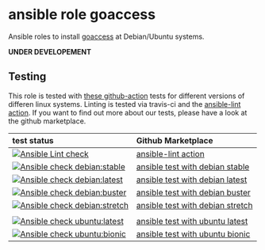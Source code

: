  ansible role goaccess
===========================
Ansible roles to install [goaccess](https://github.com/allinurl/goaccess.git) at Debian/Ubuntu systems.

**UNDER DEVELOPEMENT**

 Testing
----------
This role is tested with [these github-action](https://github.com/search?q=topic%3Acheck-ansible+topic%3Agithub-actions+org%3Aroles-ansible&type=Repositories) tests for different versions of differen linux systems. Linting is tested via travis-ci and the  [ansible-lint action](https://github.com/marketplace/actions/ansible-lint).
If you want to find out more about our tests, please have a look at the github marketplace.

| test status | Github Marketplace |
| :---------  | :----------------  |
| [![Ansible Lint check](https://github.com/roles-ansible/ansible_role_goaccess/workflows/Ansible%20Lint%20check/badge.svg)](https://github.com/roles-ansible/ansible_role_goaccess/actions?query=workflow%3A%22Ansible+Lint+check%22) | [ansible-lint action](https://github.com/marketplace/actions/ansible-lint)
| [![Ansible check debian:stable](https://github.com/roles-ansible/ansible_role_goaccess/workflows/Ansible%20check%20debian:stable/badge.svg)](https://github.com/roles-ansible/ansible_role_goaccess/actions?query=workflow%3A%22Ansible+check+debian%3Astable%22) | [ansible test with debian stable](https://github.com/marketplace/actions/check-ansible-debian-stable) |
| [![Ansible check debian:latest](https://github.com/roles-ansible/ansible_role_goaccess/workflows/Ansible%20check%20debian:latest/badge.svg)](https://github.com/roles-ansible/ansible_role_goaccess/actions?query=workflow%3A%22Ansible+check+debian%3Alatest%22) | [ansible test with debian latest](https://github.com/marketplace/actions/check-ansible-debian-latest) |
| [![Ansible check debian:buster](https://github.com/roles-ansible/ansible_role_goaccess/workflows/Ansible%20check%20debian:buster/badge.svg)](https://github.com/roles-ansible/ansible_role_goaccess/actions?query=workflow%3A%22Ansible+check+debian%3Abuster%22) | [ansible test with debian buster](https://github.com/marketplace/actions/check-ansible-debian-buster) |
| [![Ansible check debian:stretch](https://github.com/roles-ansible/ansible_role_goaccess/workflows/Ansible%20check%20debian:stretch/badge.svg)](https://github.com/roles-ansible/ansible_role_goaccess/actions?query=workflow%3A%22Ansible+check+debian%3Astretch%22) | [ansible test with debian stretch](https://github.com/marketplace/actions/check-ansible-debian-stretch) |
| | |
| [![Ansible check ubuntu:latest](https://github.com/roles-ansible/ansible_role_goaccess/workflows/Ansible%20check%20ubuntu:latest/badge.svg)](https://github.com/roles-ansible/ansible_role_goaccess/actions?query=workflow%3A%22Ansible+check+ubuntu%3Alatest%22) | [ansible test with ubuntu latest](https://github.com/marketplace/actions/check-ansible-ubuntu-latest) |
| [![Ansible check ubuntu:bionic](https://github.com/roles-ansible/ansible_role_goaccess/workflows/Ansible%20check%20ubuntu:bionic/badge.svg)](https://github.com/roles-ansible/ansible_role_goaccess/actions?query=workflow%3A%22Ansible+check+ubuntu%3Abionic%22) | [ansible test with ubuntu bionic](https://github.com/marketplace/actions/check-ansible-ubuntu-bionic) |
